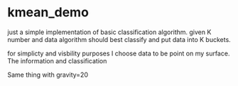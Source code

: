# kmean_demo
just a simple implementation of basic classification algorithm.
given K number and data algorithm should best classify and put data into K buckets.

for simplicty and visbility purposes I choose data to be point on my surface.
The information and classification 

Same thing with gravity=20 

